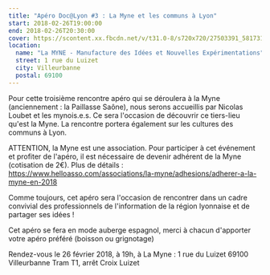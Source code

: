 ```yaml
---
title: "Apéro Doc@Lyon #3 : La Myne et les communs à Lyon"
start: 2018-02-26T19:00:00
end: 2018-02-26T20:30:00
cover: https://scontent.xx.fbcdn.net/v/t31.0-8/s720x720/27503391_581731108831373_3829854724516966132_o.jpg?oh=f6afefc1289482efbcce5032ba2001aa&oe=5B1146F0
location:
  name: "La MYNE - Manufacture des Idées et Nouvelles Expérimentations"
  street: 1 rue du Luizet
  city: Villeurbanne
  postal: 69100
---
```

 Pour cette troisième rencontre apéro qui se déroulera à la Myne (anciennement : la Paillasse Saône), nous serons accueillis par Nicolas Loubet et les mynois.e.s. Ce sera l'occasion de découvrir ce tiers-lieu qu'est la Myne. La rencontre portera également sur les cultures des communs à Lyon.

ATTENTION, la Myne est une association. Pour participer à cet événement et profiter de l'apéro, il est nécessaire de devenir adhérent de la Myne (cotisation de 2€). Plus de détails : https://www.helloasso.com/associations/la-myne/adhesions/adherer-a-la-myne-en-2018

Comme toujours, cet apéro sera l'occasion de rencontrer dans un cadre convivial des professionnels de l'information de la région lyonnaise et de partager ses idées !

Cet apéro se fera en mode auberge espagnol, merci à chacun d'apporter votre apéro préféré (boisson ou grignotage)

Rendez-vous le 26 février 2018, à 19h, à La Myne :
1 rue du Luizet 69100 Villeurbanne
Tram T1, arrêt Croix Luizet

